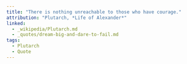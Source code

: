 ```yaml
---
title: "There is nothing unreachable to those who have courage."
attribution: "Plutarch, *Life of Alexander*"
linked:
  - _wikipedia/Plutarch.md
  - _quotes/dream-big-and-dare-to-fail.md
tags:
  - Plutarch
  - Quote
---
```

